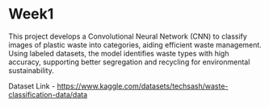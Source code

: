 # Week1
This project develops a Convolutional Neural Network (CNN) to classify images of plastic waste into categories, aiding efficient waste management. Using labeled datasets, the model identifies waste types with high accuracy, supporting better segregation and recycling for environmental sustainability.

Dataset Link - https://www.kaggle.com/datasets/techsash/waste-classification-data/data
